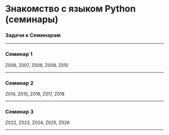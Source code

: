 # Знакомство с языком Python (семинары)
### Задачи к Семинарам
****
### Семинар 1

Z006, Z007, Z008, Z009, Z010
****
### Семинар 2

Z014, Z015, Z016, Z017, Z018
****
### Семинар 3

Z022, Z023, Z024, Z025, Z026
****
